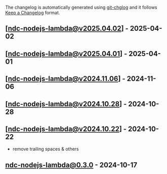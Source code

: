 The changelog is automatically generated using [git-chglog](https://github.com/git-chglog/git-chglog) and it follows [Keep a Changelog](https://keepachangelog.com) format.


<a name="ndc-nodejs-lambda@v2025.04.02"></a>
## [ndc-nodejs-lambda@v2025.04.02] - 2025-04-02

<a name="ndc-nodejs-lambda@v2025.04.01"></a>
## [ndc-nodejs-lambda@v2025.04.01] - 2025-04-01

<a name="ndc-nodejs-lambda@v2024.11.06"></a>
## [ndc-nodejs-lambda@v2024.11.06] - 2024-11-06

<a name="ndc-nodejs-lambda@v2024.10.28"></a>
## [ndc-nodejs-lambda@v2024.10.28] - 2024-10-28

<a name="ndc-nodejs-lambda@v2024.10.22"></a>
## [ndc-nodejs-lambda@v2024.10.22] - 2024-10-22
- remove trailing spaces & others

<a name="ndc-nodejs-lambda@0.3.0"></a>
## ndc-nodejs-lambda@0.3.0 - 2024-10-17
